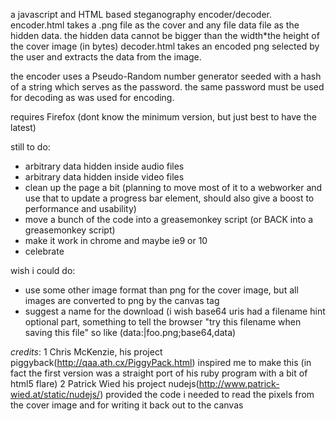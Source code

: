 a javascript and HTML based steganography encoder/decoder.
encoder.html takes a .png file as the cover and any file data file as the hidden data. the hidden data cannot be bigger than the width*the height of the cover image (in bytes)
decoder.html takes an encoded png selected by the user and extracts the data from the image.

the encoder uses a Pseudo-Random number generator seeded with a hash of a string which serves as the password. the same password must be used for decoding as was used for encoding.

requires Firefox (dont know the minimum version, but just best to have the latest)

still to do:
* arbitrary data hidden inside audio files
* arbitrary data hidden inside video files
* clean up the page a bit (planning to move most of it to a webworker and use that to update a progress bar element, should also give a boost to performance and usability)
* move a bunch of the code into a greasemonkey script (or BACK into a greasemonkey script)
* make it work in chrome and maybe ie9 or 10
* celebrate

wish i could do:
* use some other image format than png for the cover image, but all images are converted to png by the canvas tag
* suggest a name for the download (i wish base64 uris had a filename hint optional part, something to tell the browser "try this filename when saving this file" so like (data:|foo.png;base64,data)

_credits_:
1 Chris McKenzie, his project piggyback(http://qaa.ath.cx/PiggyPack.html) inspired me to make this (in fact the first version was a straight port of his ruby program with a bit of html5 flare)
2 Patrick Wied his project nudejs(http://www.patrick-wied.at/static/nudejs/) provided the code i needed to read the pixels from the cover image and for writing it back out to the canvas


